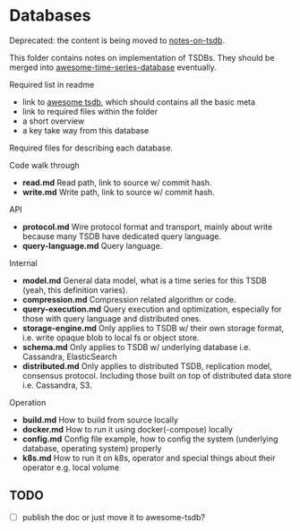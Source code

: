 # Databases

Deprecated: the content is being moved to [notes-on-tsdb](https://github.com/xephonhq/notes-on-tsdb).

This folder contains notes on implementation of TSDBs.
They should be merged into [awesome-time-series-database](https://github.com/xephonhq/awesome-time-series-database) eventually.

Required list in readme

- link to [awesome tsdb](https://github.com/xephonhq/awesome-time-series-database), which should contains all the basic meta
- link to required files within the folder
- a short overview
- a key take way from this database

Required files for describing each database.

Code walk through

- **read.md** Read path, link to source w/ commit hash.
- **write.md** Write path, link to source w/ commit hash.

API

- **protocol.md** Wire protocol format and transport, mainly about write because many TSDB have dedicated query language.
- **query-language.md** Query language.

Internal

- **model.md** General data model, what is a time series for this TSDB (yeah, this definition varies).
- **compression.md** Compression related algorithm or code.
- **query-execution.md** Query execution and optimization, especially for those with query language and distributed ones.
- **storage-engine.md** Only applies to TSDB w/ their own storage format, i.e. write opaque blob to local fs or object store.
- **schema.md** Only applies to TSDB w/ underlying database i.e. Cassandra, ElasticSearch
- **distributed.md** Only applies to distributed TSDB, replication model, consensus protocol. Including those built on top of distributed data store i.e. Cassandra, S3.

Operation

- **build.md** How to build from source locally
- **docker.md** How to run it using docker(-compose) locally
- **config.md** Config file example, how to config the system (underlying database, operating system) properly
- **k8s.md** How to run it on k8s, operator and special things about their operator e.g. local volume

## TODO

- [ ] publish the doc or just move it to awesome-tsdb?